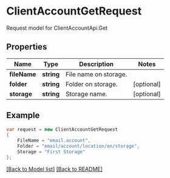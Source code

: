 
# ClientAccountGetRequest

Request model for ClientAccountApi.Get

## Properties

Name | Type | Description  | Notes
------------- | ------------- | ------------- | -------------
**fileName** |**string**|File name on storage. |
**folder** |**string**|Folder on storage. |[optional] 
**storage** |**string**|Storage name. |[optional] 

## Example
```csharp
var request = new ClientAccountGetRequest
{ 
    FileName = "email.account",
    Folder = "email/account/location/on/storage",
    Storage = "First Storage"
};
```

[[Back to Model list]](Models.md) [[Back to README]](README.md)
